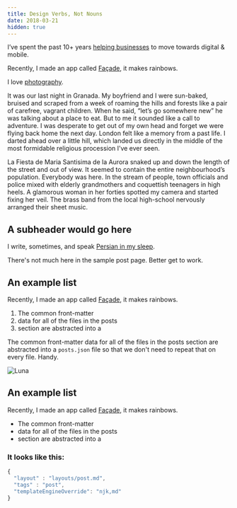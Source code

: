 ```yaml
---
title: Design Verbs, Not Nouns
date: 2018-03-21
hidden: true
---
```


I’ve spent the past 10+ years [helping businesses](https://linkedin.com/in/rafalpast) to move towards digital & mobile.

Recently, I made an app called [Façade](http://facade.photo/), it makes rainbows.

I love [photography](https://www.instagram.com/rafalpast/).

It was our last night in Granada. My boyfriend and I were sun-baked, bruised and scraped from a week of roaming the hills and forests like a pair of carefree, vagrant children. When he said, “let’s go somewhere new” he was talking about a place to eat. But to me it sounded like a call to adventure. I was desperate to get out of my own head and forget we were flying back home the next day. London felt like a memory from a past life. I darted ahead over a little hill, which landed us directly in the middle of the most formidable religious procession I’ve ever seen.

La Fiesta de Maria Santisima de la Aurora snaked up and down the length of the street and out of view. It seemed to contain the entire neighbourhood’s population. Everybody was here. In the stream of people, town officials and police mixed with elderly grandmothers and coquettish teenagers in high heels. A glamorous woman in her forties spotted my camera and started fixing her veil. The brass band from the local high-school nervously arranged their sheet music.

## A subheader would go here

I write, sometimes,
and speak [Persian in my sleep](https://twitter.com/rafalpast).

There's not much here in the sample post page. Better get to work.

## An example list

Recently, I made an app called [Façade](http://facade.photo/), it makes rainbows.

1. The common front-matter
2. data for all of the files in the posts
3. section are abstracted into a

The common front-matter data for all of the files in the posts section are abstracted into a `posts.json` file so that we don't need to repeat that on every file. Handy.

![Luna](/images/luna.jpg)

## An example list

Recently, I made an app called [Façade](http://facade.photo/), it makes rainbows.

-   The common front-matter
-   data for all of the files in the posts
-   section are abstracted into a

### It looks like this:

```js
{
  "layout" : "layouts/post.md",
  "tags" : "post",
  "templateEngineOverride": "njk,md"
}
```

